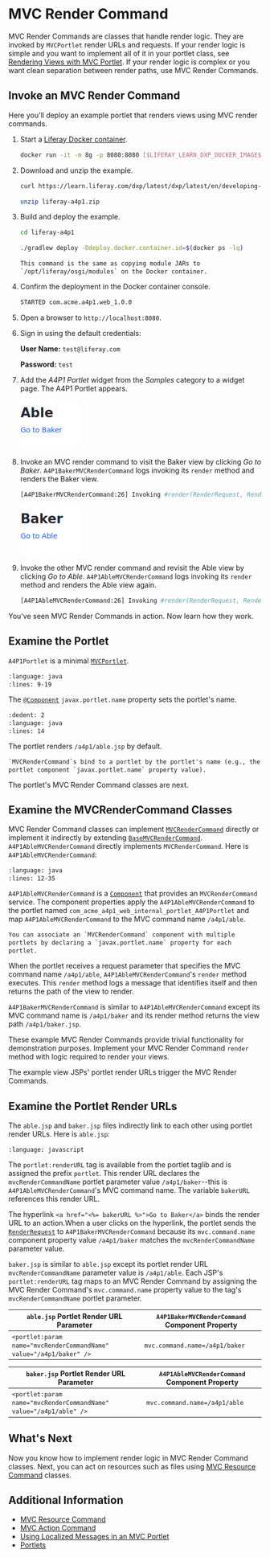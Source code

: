 # MVC Render Command

MVC Render Commands are classes that handle render logic. They are invoked by `MVCPortlet` render URLs and requests. If your render logic is simple and you want to implement all of it in your portlet class, see [Rendering Views with MVC Portlet](./rendering-views-with-mvc-portlet.md). If your render logic is complex or you want clean separation between render paths, use MVC Render Commands.

## Invoke an MVC Render Command

Here you'll deploy an example portlet that renders views using MVC render commands.

1. Start a [Liferay Docker container](../../../installation-and-upgrades/installing-liferay/using-liferay-docker-images/docker-container-basics.md).

   ```bash
   docker run -it -m 8g -p 8080:8080 [$LIFERAY_LEARN_DXP_DOCKER_IMAGE$]
   ```

1. Download and unzip the example.

   ```bash
   curl https://learn.liferay.com/dxp/latest/dxp/latest/en/developing-applications/developing-a-java-web-application/using-mvc/liferay-a4p1.zip -O
   ```

   ```bash
   unzip liferay-a4p1.zip
   ```

1. Build and deploy the example.

    ```bash
    cd liferay-a4p1
    ```

    ```bash
    ./gradlew deploy -Ddeploy.docker.container.id=$(docker ps -lq)
    ```

    ```{note}
    This command is the same as copying module JARs to `/opt/liferay/osgi/modules` on the Docker container.
    ```

1. Confirm the deployment in the Docker container console.

    ```bash
    STARTED com.acme.a4p1.web_1.0.0
    ```

1. Open a browser to `http://localhost:8080`.

1. Sign in using the default credentials:

    **User Name:** `test@liferay.com`

    **Password:** `test`

1. Add the *A4P1 Portlet* widget from the *Samples* category to a widget page. The A4P1 Portlet appears.

    ![You've added the A4P1 Portlet to a page.](./mvc-render-command/images/01.png)

1. Invoke an MVC render command to visit the Baker view by clicking *Go to Baker*. `A4P1BakerMVCRenderCommand` logs invoking its `render` method and renders the Baker view.

    ```bash
    [A4P1BakerMVCRenderCommand:26] Invoking #render(RenderRequest, RenderResponse)
    ```

    ![You're rendering the Baker view.](./mvc-render-command/images/02.png)

1. Invoke the other MVC render command and revisit the Able view by clicking *Go to Able*. `A4P1AbleMVCRenderCommand` logs invoking its `render` method and renders the Able view again.

    ```bash
    [A4P1AbleMVCRenderCommand:26] Invoking #render(RenderRequest, RenderResponse)
    ```

You've seen MVC Render Commands in action. Now learn how they work.


## Examine the Portlet

`A4P1Portlet` is a minimal [`MVCPortlet`](https://github.com/liferay/liferay-portal/blob/[$LIFERAY_LEARN_PORTAL_GIT_TAG$]/portal-kernel/src/com/liferay/portal/kernel/portlet/bridges/mvc/MVCPortlet.java).

```{literalinclude} ./mvc-render-command/resources/liferay-a4p1.zip/a4p1-web/src/main/java/com/acme/a4p1/web/internal/portlet/A4P1Portlet.java
:language: java
:lines: 9-19
```

The [`@Component`](https://osgi.org/javadoc/r6/residential/org/osgi/service/component/annotations/Component.html) `javax.portlet.name` property sets the portlet's name.

```{literalinclude} ./mvc-render-command/resources/liferay-a4p1.zip/a4p1-web/src/main/java/com/acme/a4p1/web/internal/portlet/A4P1Portlet.java
:dedent: 2
:language: java
:lines: 14
```

The portlet renders `/a4p1/able.jsp` by default.

```{note}
`MVCRenderCommand`s bind to a portlet by the portlet's name (e.g., the portlet component `javax.portlet.name` property value).
```

The portlet's MVC Render Command classes are next.

## Examine the MVCRenderCommand Classes

MVC Render Command classes can implement [`MVCRenderCommand`](https://github.com/liferay/liferay-portal/blob/[$LIFERAY_LEARN_PORTAL_GIT_TAG$]/portal-kernel/src/com/liferay/portal/kernel/portlet/bridges/mvc/MVCRenderCommand.java) directly or implement it indirectly by extending [`BaseMVCRenderCommand`](https://github.com/liferay/liferay-portal/blob/[$LIFERAY_LEARN_PORTAL_GIT_TAG$]/portal-kernel/src/com/liferay/portal/kernel/portlet/bridges/mvc/BaseMVCRenderCommand.java). `A4P1AbleMVCRenderCommand` directly implements `MVCRenderCommand`. Here is `A4P1AbleMVCRenderCommand`:

```{literalinclude} ./mvc-render-command/resources/liferay-a4p1.zip/a4p1-web/src/main/java/com/acme/a4p1/web/internal/portlet/action/A4P1AbleMVCRenderCommand.java
:language: java
:lines: 12-35
```

`A4P1AbleMVCRenderCommand` is a [`Component`](https://docs.osgi.org/javadoc/osgi.cmpn/7.0.0/org/osgi/service/component/annotations/Component.html) that provides an `MVCRenderCommand` service. The component properties apply the `A4P1AbleMVCRenderCommand` to the portlet named `com_acme_a4p1_web_internal_portlet_A4P1Portlet` and map `A4P1AbleMVCRenderCommand` to the MVC command name `/a4p1/able`.

```{note}
You can associate an `MVCRenderCommand` component with multiple portlets by declaring a `javax.portlet.name` property for each portlet.
```

When the portlet receives a request parameter that specifies the MVC command name `/a4p1/able`, `A4P1AbleMVCRenderCommand`'s `render` method executes. This `render` method logs a message that identifies itself and then returns the path of the view to render.

`A4P1BakerMVCRenderCommand` is similar to `A4P1AbleMVCRenderCommand` except its MVC command name is `/a4p1/baker` and its render method returns the view path `/a4p1/baker.jsp`.

These example MVC Render Commands provide trivial functionality for demonstration purposes. Implement your MVC Render Command `render` method with logic required to render your views.

The example view JSPs' portlet render URLs trigger the MVC Render Commands.

## Examine the Portlet Render URLs

The `able.jsp` and `baker.jsp` files indirectly link to each other using portlet render URLs. Here is `able.jsp`:

```{literalinclude} ./mvc-render-command/resources/liferay-a4p1.zip/a4p1-web/src/main/resources/META-INF/resources/a4p1/able.jsp
:language: javascript
```

The `portlet:renderURL` tag is available from the portlet taglib and is assigned the prefix `portlet`. This render URL declares the `mvcRenderCommandName` portlet parameter value `/a4p1/baker`--this is `A4P1AbleMVCRenderCommand`'s MVC command name. The variable `bakerURL` references this render URL.

The hyperlink `<a href="<%= bakerURL %>">Go to Baker</a>` binds the render URL to an action.When a user clicks on the hyperlink, the portlet sends the [`RenderRequest`](https://docs.liferay.com/portlet-api/2.0/javadocs/javax/portlet/RenderRequest.html) to `A4P1BakerMVCRenderCommand` because its `mvc.command.name` component property value `/a4p1/baker` matches the `mvcRenderCommandName` parameter value.

`baker.jsp` is similar to `able.jsp` except its portlet render URL `mvcRenderCommandName` parameter value is `/a4p1/able`. Each JSP's `portlet:renderURL` tag maps to an MVC Render Command by assigning the MVC Render Command's `mvc.command.name` property value to the tag's `mvcRenderCommandName` portlet parameter.

| `able.jsp` Portlet Render URL Parameter | `A4P1BakerMVCRenderCommand` Component Property |
| ----------------------------- | ----------------------------------------------- |
| `<portlet:param name="mvcRenderCommandName" value="/a4p1/baker" />` | `mvc.command.name=/a4p1/baker` |

| `baker.jsp` Portlet Render URL Parameter | `A4P1AbleMVCRenderCommand` Component Property |
| ----------------------------- | ----------------------------------------------- |
| `<portlet:param name="mvcRenderCommandName" value="/a4p1/able" />` | `mvc.command.name=/a4p1/able` |

## What's Next

Now you know how to implement render logic in MVC Render Command classes. Next, you can act on resources such as files using [MVC Resource Command](./mvc-resource-command.md) classes. 

## Additional Information

* [MVC Resource Command](./mvc-resource-command.md)
* [MVC Action Command](./mvc-action-command.md)
* [Using Localized Messages in an MVC Portlet](./using-localized-messages-in-an-mvc-portlet.md)
* [Portlets](../reference/portlets.md)